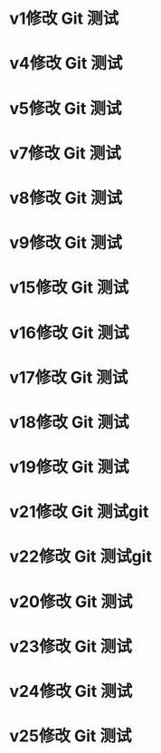 # v1修改 Git 测试

# v4修改 Git 测试

# v5修改 Git 测试

# v7修改 Git 测试

# v8修改 Git 测试

# v9修改 Git 测试

# v15修改 Git 测试

# v16修改 Git 测试

# v17修改 Git 测试

# v18修改 Git 测试

# v19修改 Git 测试

# v21修改 Git 测试git

# v22修改 Git 测试git
# v20修改 Git 测试

# v23修改 Git 测试

# v24修改 Git 测试

# v25修改 Git 测试